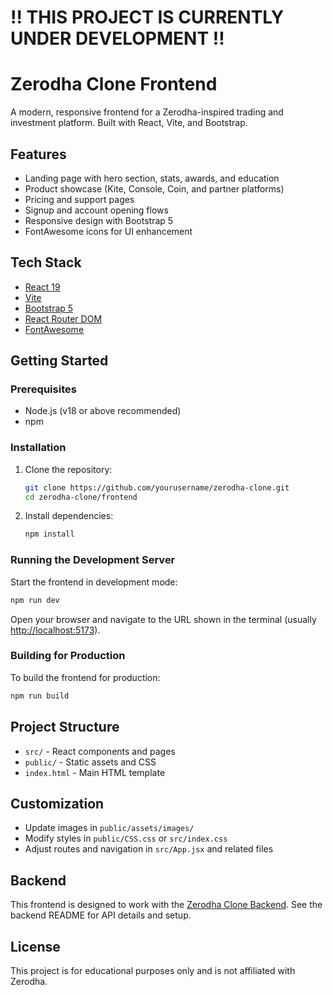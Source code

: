 # !! THIS PROJECT IS CURRENTLY UNDER DEVELOPMENT !!
# Zerodha Clone Frontend

A modern, responsive frontend for a Zerodha-inspired trading and investment platform. Built with React, Vite, and Bootstrap.

## Features

- Landing page with hero section, stats, awards, and education
- Product showcase (Kite, Console, Coin, and partner platforms)
- Pricing and support pages
- Signup and account opening flows
- Responsive design with Bootstrap 5
- FontAwesome icons for UI enhancement

## Tech Stack

- [React 19](https://react.dev/)
- [Vite](https://vitejs.dev/)
- [Bootstrap 5](https://getbootstrap.com/)
- [React Router DOM](https://reactrouter.com/)
- [FontAwesome](https://fontawesome.com/)

## Getting Started

### Prerequisites

- Node.js (v18 or above recommended)
- npm

### Installation

1. Clone the repository:
   ```sh
   git clone https://github.com/yourusername/zerodha-clone.git
   cd zerodha-clone/frontend
   ```

2. Install dependencies:
   ```sh
   npm install
   ```

### Running the Development Server

Start the frontend in development mode:

```sh
npm run dev
```

Open your browser and navigate to the URL shown in the terminal (usually [http://localhost:5173](http://localhost:5173)).

### Building for Production

To build the frontend for production:

```sh
npm run build
```

## Project Structure

- `src/` - React components and pages
- `public/` - Static assets and CSS
- `index.html` - Main HTML template

## Customization

- Update images in `public/assets/images/`
- Modify styles in `public/CSS.css` or `src/index.css`
- Adjust routes and navigation in `src/App.jsx` and related files

## Backend

This frontend is designed to work with the [Zerodha Clone Backend](../backend). See the backend README for API details and setup.

## License

This project is for educational purposes only and is not affiliated with Zerodha.
